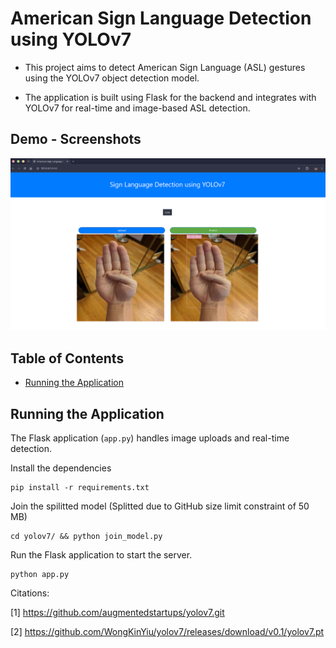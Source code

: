 # American Sign Language Detection using YOLOv7

- This project aims to detect American Sign Language (ASL) gestures using the YOLOv7 object detection model.

- The application is built using Flask for the backend and integrates with YOLOv7 for real-time and image-based ASL detection.

## Demo - Screenshots
![Loading...](https://github.com/adityaazad79/American_Sign_Lang_Detection/blob/main/Demo/image?raw=true)

## Table of Contents
- [Running the Application](#running-the-application)

## Running the Application

The Flask application (`app.py`) handles image uploads and real-time detection.

Install the dependencies

```
pip install -r requirements.txt
```

Join the spilitted model (Splitted due to GitHub size limit constraint of 50 MB)
```
cd yolov7/ && python join_model.py
```

Run the Flask application to start the server.

```
python app.py
```

Citations:

[1] https://github.com/augmentedstartups/yolov7.git

[2] https://github.com/WongKinYiu/yolov7/releases/download/v0.1/yolov7.pt
